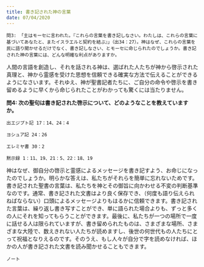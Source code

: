 ```yaml
---
title: 書き記された神の言葉
date: 07/04/2020
---
```


`問3: 「主はモーセに言われた。『これらの言葉を書き記しなさい。わたしは、これらの言葉に基づいてあなたと、またイスラエルと契約を結ぶ』」（出34：27）。神はなぜ、これらの言葉を民に語り聞かせるだけでなく、書き記しなさい、とモーセに命じられたのでしょうか。書き記された神の言葉には、どんな明確な利点がありますか。`

人間の言語を創造し、それを話される神は、選ばれた人たちが神から啓示された真理と、神から霊感を受けた思想を信頼できる確実な方法で伝えることができるようになさいます。それゆえ、神が聖書記者たちに、ご自分の命令や啓示を書き留めるように早くから命じられたことがわかっても驚くには当たりません。

**問4: 次の聖句は書き記された啓示について、どのようなことを教えていますか。**

`出エジプト記 17：14、24：4`

`ヨシュア記 24：26`

`エレミヤ書 30：2`

`黙示録 1：11、19、21：5、22：18、19`

神はなぜ、御自分の啓示と霊感によるメッセージを書き記すよう、お命じになったのでしょうか。明らかな答えは、私たちがそれらを簡単に忘れないためです。書き記された聖書の言葉は、私たちを神とその御旨に向かわせる不変の判断基準なのです。通常、書き記された文書はより良く保存でき、（何度も語り伝えられねばならない）口頭によるメッセージよりもはるかに信頼できます。書き記された言葉は、繰り返し書き写すことができ、単に語られた場合よりも、ずっと多くの人にそれを知ってもらうことができます。最後に、私たちが一つの場所で一度に話せる人は限られていますが、書き留められたものは、さまざまな場所、さまざまな大陸で、数えきれない人たちが読めますし、後世の何世代もの人たちにとって祝福となりえるのです。そのうえ、もし人々が自分で字を読めなければ、ほかの人が書き記された文書を読み聞かせることもできます。

`ノート`